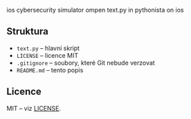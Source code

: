ios cybersecurity simulator 
ompen text.py in pythonista on ios
## Struktura
- `text.py` – hlavní skript
- `LICENSE` – licence MIT
- `.gitignore` – soubory, které Git nebude verzovat
- `README.md` – tento popis

## Licence
MIT – viz [LICENSE](LICENSE).
